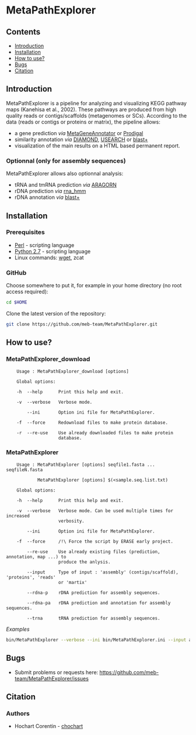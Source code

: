 # MetaPathExplorer

## Contents 

* [Introduction](https://github.com/meb-team/MetaPathExplorer/blob/master/README.md#introduction)
* [Installation](https://github.com/meb-team/MetaPathExplorer/blob/master/README.md#installation)
* [How to use?](https://github.com/meb-team/MetaPathExplorer/blob/master/README.md#how-to-use)
* [Bugs](https://github.com/meb-team/MetaPathExplorer/blob/master/README.md#bugs)
* [Citation](https://github.com/meb-team/MetaPathExplorer/blob/master/README.md#citation)

## Introduction

MetaPathExplorer is a pipeline for analyzing and visualizing KEGG pathway maps (Kanehisa et al., 2002). These pathways are produced from high quality reads or contigs/scaffolds (metagenomes or SCs). 
According to the data (reads or contigs or proteins or matrix), the pipeline allows:
* a gene prediction _via_ [MetaGeneAnnotator](https://academic.oup.com/dnaresearch/article/15/6/387/512877/MetaGeneAnnotator-Detecting-Species-Specific) or [Prodigal](https://github.com/hyattpd/Prodigal)
* similarity annotation _via_ [DIAMOND](https://github.com/bbuchfink/diamond), [USEARCH](http://www.drive5.com/usearch/) or [blast+](https://blast.ncbi.nlm.nih.gov/Blast.cgi?PAGE_TYPE=BlastDocs&DOC_TYPE=Download)
* visualization of the main results on a HTML based permanent report.

### Optionnal (only for assembly sequences)
MetaPathExplorer allows also optionnal analysis:
* tRNA and tmRNA prediction _via_ [ARAGORN](http://mbio-serv2.mbioekol.lu.se/ARAGORN/)
* rDNA prediction _via_ [rna_hmm]()
* rDNA annotation _via_ [blast+](https://blast.ncbi.nlm.nih.gov/Blast.cgi?PAGE_TYPE=BlastDocs&DOC_TYPE=Download)


## Installation 

### Prerequisites

 * [Perl](https://www.perl.org/) - scripting language
 * [Python 2.7](https://www.python.org/download/releases/2.7/) - scripting language
 * Linux commands: [wget](https://www.gnu.org/software/wget/), zcat

### GitHub

Choose somewhere to put it, for example in your home directory (no root access required):

```bash
cd $HOME
```

Clone the latest version of the repository:

```bash
git clone https://github.com/meb-team/MetaPathExplorer.git
```

## How to use? 

### MetaPathExplorer_download

```
    Usage : MetaPathExplorer_download [options] 
    
    Global options:

    -h	--help		Print this help and exit.

    -v	--verbose	Verbose mode.

        --ini 		Option ini file for MetaPathExplorer.

    -f	--force		Redownload files to make protein database. 
    
    -r	--re-use	Use already downloaded files to make protein 
                    database. 

```


### MetaPathExplorer

```
    Usage : MetaPathExplorer [options] seqfile1.fasta ... seqfileN.fasta
    
            MetaPathExplorer [options] $(<sample.seq.list.txt) 

    Global options:

    -h	--help		Print this help and exit.

    -v	--verbose	Verbose mode. Can be used multiple times for increased
                    verbosity.

        --ini       Option ini file for MetaPathExplorer.

    -f	--force     /!\ Force the script by ERASE early project. 
    
        --re-use	Use already existing files (prediction, annotation, map ...) to
                    produce the anlysis.
                
        --input     Type of input : 'assembly' (contigs/scaffold), 'proteins', 'reads'
                    or 'martix'

        --rdna-p    rDNA prediction for assembly sequences.

        --rdna-pa   rDNA prediction and annotation for assembly sequences. 

        --trna      tRNA prediction for assembly sequences.            
```

_Examples_

```bash
bin/MetaPathExplorer --verbose --ini bin/MetaPathExplorer.ini --input assembly --rdna-p --trna $(< example.files.lst)

``` 


## Bugs

* Submit problems or requests here: https://github.com/meb-team/MetaPathExplorer/issues


## Citation

### Authors
* Hochart Corentin - [chochart](https://github.com/chochart)

